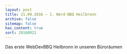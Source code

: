 ```yaml
---
layout: post
title: 21.09.2016 – 1. Nerd-BBQ Heilbronn
archive: false
sitemap: false
has_content: true
sort: 20160921
---
```


Das erste WebDevBBQ Heilbronn in unseren Büroräumen
